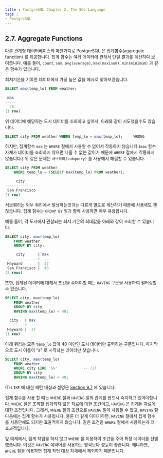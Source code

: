 ```yaml
---
title : PostgreSQL Chapter 2. The SQL Language
tags :
- PostgreSQL
---
```


## 2.7. Aggregate Functions

다른 관계형 데이터베이스와 마찬가지로 PostgreSQL 은 집계함수(aggregate function) 를 제공합니다. 집계 함수는 여러 데이터에 관해서 단일 결과를 계산하여 보여줍니다. 예를 들어, `count`, `sum`, `avg(average)`, `max(maxinum)`, `min(minimum)` 과 같은 함수가 있습니다.

최저기온을 기록한 데이터에서 가장 높은 값을 예시로 찾아보겠습니다.

```sql
SELECT max(temp_lo) FROM weather;
```

```sql
 max
-----
  46
(1 row)
```

위 데이터에 해당하는 도시 데이터를 조회하고 싶어서, 아래와 같이 시도했을수도 있습니다.

```sql
SELECT city FROM weather WHERE temp_lo = max(temp_lo);     WRONG
```

하지만, 집계함수 `max` 는 `WHERE` 절에서 사용할 수 없어서 작동하지 않습니다.(`max` 함수 자체가 데이터를 조회하지 않으면 나올 수 없는 값이기 때문에 `WHERE` 절에서 작동하지 않습니다.) 위 같은 문제는 `서브쿼리(subquery)` 를 사용해서 해결할 수 있습니다.

```sql
SELECT city FROM weather
    WHERE temp_lo = (SELECT max(temp_lo) FROM weather);
```

```sql
     city
---------------
 San Francisco
(1 row)
```

서브쿼리는 외부 쿼리에서 발생하는것과는 다르게 별도로 계산하기 때문에 사용해도 괜찮습니다. 집계 함수는 `GROUP BY` 절과 함께 사용하면 매우 유용합니다.

예를 들어, 각 도시에서 관찰되는 최저 기온의 최대값을 아래와 같이 조회할 수 있습니다.

```sql
SELECT city, max(temp_lo)
    FROM weather
    GROUP BY city;
```

```sql
     city      | max
---------------+-----
 Hayward       |  37
 San Francisco |  46
(2 rows)
```

또한, 집계된 데이터에 대해서 조건을 주어야할 때는 `HAVING` 구문을 사용하여 필터링할 수 있습니다.

```sql
SELECT city, max(temp_lo)
    FROM weather
    GROUP BY city
    HAVING max(temp_lo) < 40;
```

```sql
  city   | max
---------+-----
 Hayward |  37
(1 row)
```

아래 쿼리는 모든 `temp_lo` 값이 40 미만인 도시 데이터만 출력하는 구문입니다. 마지막으로 도시 이름이 "s" 로 시작되는 데이터만 찾습니다.

```sql
SELECT city, max(temp_lo)
    FROM weather
    WHERE city LIKE 'S%'            -- (1)
    GROUP BY city
    HAVING max(temp_lo) < 40;
```

(1) `LIKE` 에 대한 패턴 매칭과 설명은 [Section 9.7]() 에 있습니다.

집계 함수를 사용 할 때는 `WHERE` 절과 `HAVING` 절의 관계를 반드시 숙지하고 있어야합니다. `WHERE` 절은 조회할 집계되지 않은 자료에 대한 조건이고, `HAVING` 은 집계된 자료에 대한 조건입니다. 그래서, `WHERE` 절의 조건으로 `HAVING` 절이 사용될 수 없고, `HAVING` 절 다음에는 집계 함수가 사용됩니다. 물론 더 깊게 이야기하면, `HAVING` 절에서 집계 함수를 사용안해도 되지만 효율적이지 않습니다. 같은 조건을 `WHERE` 절에서 사용하는게 더 효과적입니다.

앞 예제에서, 집계 작업을 하지 않고 `WHERE` 을 이용하여 조건을 주어 특정 데이터를 선별했습니다. 이것은 `HAVING` 예약어를 사용하는 방식보다 성능이 좋습니다. 왜냐하면, `WHERE` 절을 이용하면 집계 작업 대상 자체에서 제외하기 때문입니다.